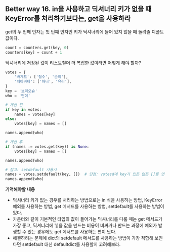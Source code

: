 ## Better way 16. in을 사용하고 딕셔너리 키가 없을 때 KeyError를 처리하기보다는, get을 사용하라

get의 두 번째 인자는 첫 번째 인자인 키가 딕셔너리에 들어 있지 않을 때 돌려줄 디폴트 값이다. 

```python
count = counters.get(key, 0)
counters[key] = count + 1
```

딕셔너리에 저장된 값이 리스트철머 더 복잡한 값이라면 어떻게 해야 할까?

```python
votes = {
    '바게트': ['철수', '순이'],
    '치아바타': ['하니', '유리'],
}
key = '브리오슈'
who = '단이'

# 개선 전
if key in votes:
    names = votes[key]
else:
    votes[key] = names = []

names.append(who)

# 개선 후
if (names := votes.get(key)) is None:
    votes[key] = names = []

names.append(who)

# 참고: setdefault 사용시
names = votes.setdefault(key, [])  # 단점: votesd에 key가 있든 없든 []를 먼저 만들어놓아야 함. 따라서 defaultdict를 써라.
names.append(who)
```

**기억해야할 내용**
- 딕셔너리 키가 없는 경우를 처리하는 방법으로는 in 식을 사용하는 방법, KeyError 예외를 사용하는 방법, get 메서드를 사용하는 방법, setdefault를 사용하는 방법이 있다.
- 카운터와 같이 기본적인 타입의 값이 들어가는 딕셔너리를 다룰 때는 get 메서드가 가장 좋고, 딕셔너리에 넣을 값을 만드는 비용이 비싸거나 만드는 과정에 예외가 발생할 수 있는 경우에도 get 메서드를 사용하는 편이 낫다.
- 해결하려는 문제에 dict의 setdefault 메서드를 사용하는 방법이 가장 적합해 보인다면 setdefault 대신 defaultdict를 사용할지 고려해보라.